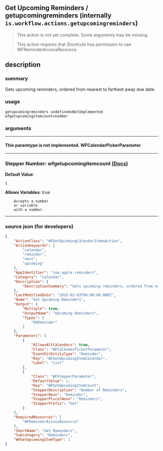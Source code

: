 
## Get Upcoming Reminders / getupcomingreminders (internally `is.workflow.actions.getupcomingreminders`)

> This action is not yet complete. Some arguments may be missing.

> This action requires that Shortcuts has permission to use WFReminderAccessResource.


## description

### summary

Gets upcoming reminders, ordered from nearest to farthest away due date.


### usage
```
getupcomingreminders undefined=NotImplemented wfgetupcomingitemcount=number
```

### arguments

---

#### This paramtype is not implemented. WFCalendarPickerParameter

---

### Stepper Number: wfgetupcomingitemcount [(Docs)](https://pfgithub.github.io/shortcutslang/gettingstarted#stepper-number-fields)
**Default Value**:
```
1
```
**Allows Variables**: true



		Accepts a number 
		or variable
		with a number.

---

### source json (for developers)

```json
{
	"ActionClass": "WFGetUpcomingCalendarItemsAction",
	"ActionKeywords": [
		"calendar",
		"reminder",
		"next",
		"upcoming"
	],
	"AppIdentifier": "com.apple.reminders",
	"Category": "Calendar",
	"Description": {
		"DescriptionSummary": "Gets upcoming reminders, ordered from nearest to farthest away due date."
	},
	"LastModifiedDate": "2015-02-03T08:00:00.000Z",
	"Name": "Get Upcoming Reminders",
	"Output": {
		"Multiple": true,
		"OutputName": "Upcoming Reminders",
		"Types": [
			"EKReminder"
		]
	},
	"Parameters": [
		{
			"AllowsAllCalendars": true,
			"Class": "WFCalendarPickerParameter",
			"EventKitEntityType": "Reminder",
			"Key": "WFGetUpcomingItemCalendar",
			"Label": "List"
		},
		{
			"Class": "WFStepperParameter",
			"DefaultValue": 1,
			"Key": "WFGetUpcomingItemCount",
			"StepperDescription": "Number of Reminders",
			"StepperNoun": "Reminder",
			"StepperPluralNoun": "Reminders",
			"StepperPrefix": "Get"
		}
	],
	"RequiredResources": [
		"WFReminderAccessResource"
	],
	"ShortName": "Get Reminders",
	"Subcategory": "Reminders",
	"WFGetUpcomingItemType": 1
}
```
